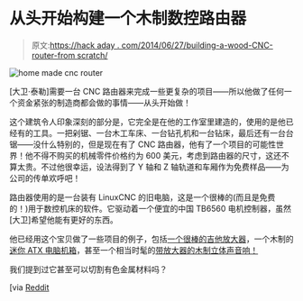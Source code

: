 # 从头开始构建一个木制数控路由器

> 原文:[https://hack aday . com/2014/06/27/building-a-wood-CNC-router-from scratch/](https://hackaday.com/2014/06/27/building-a-wood-cnc-router-from-scratch/)

![home made cnc router](../Images/0b2affd2797d36f2a01bf68ee9943c28.png)

[大卫·泰勒]需要一台 CNC 路由器来完成一些更复杂的项目——所以他做了任何一个资金紧张的制造商都会做的事情——从头开始做！

这个建筑令人印象深刻的部分是，它完全是在他的工作室里建造的，使用的是他已经有的工具。一把剁锯、一台木工车床、一台钻孔机和一台钻床，最后还有一台台锯——没什么特别的，但是现在有了 CNC 路由器，他有了一个项目的可能性世界！他不得不购买的机械零件价格约为 600 美元，考虑到路由器的尺寸，这还不算太贵。不过他很幸运，设法得到了 Y 轴和 Z 轴轨道和车厢作为免费样品——为公司的传单欢呼吧！

路由器使用的是一台装有 LinuxCNC 的旧电脑，这是一个很棒的(而且是免费的！)用于数控机床的软件。它驱动着一个便宜的中国 TB6560 电机控制器，虽然[大卫]希望他能有更好的东西。

他已经用这个宝贝做了一些项目的例子，包括[一个很棒的吉他放大器](http://imgur.com/a/dhKN7)，一个木制的[迷你 ATX 电脑机箱](http://imgur.com/a/Ce3eO/layout/blog)，甚至一个相当时髦的[带放大器的木制立体声音响！](http://imgur.com/a/Txius)

我们提到过它甚至可以切割有色金属材料吗？

[via [Reddit](http://www.reddit.com/r/woodworking/comments/28dll5/i_made_a_cnc_router_table_out_of_wood/)